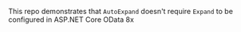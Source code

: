 This repo demonstrates that `AutoExpand` doesn't require `Expand` to be configured in ASP.NET Core OData 8x